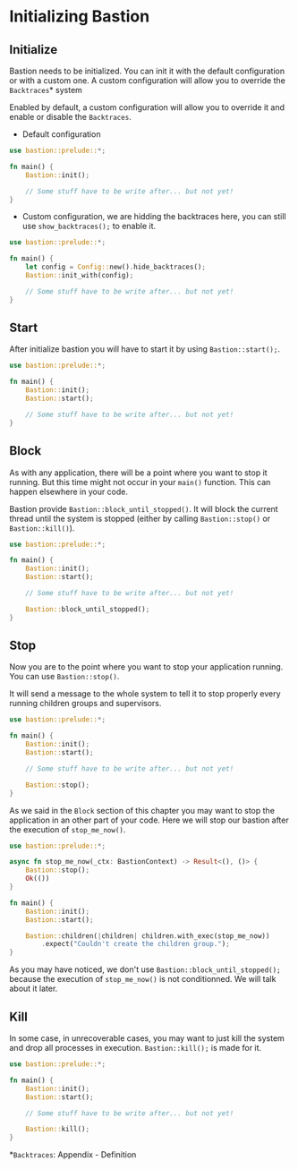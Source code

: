# Initializing Bastion

## Initialize

Bastion needs to be initialized. You can init it with the default configuration or with a custom one. A custom configuration will allow you to override the `Backtraces`\* system

Enabled by default, a custom configuration will allow you to override it and enable or disable the `Backtraces`.

- Default configuration

```rs
use bastion::prelude::*;

fn main() {
    Bastion::init();

    // Some stuff have to be write after... but not yet!
}
```

- Custom configuration, we are hidding the backtraces here, you can still use `show_backtraces();` to enable it.

```rs
use bastion::prelude::*;

fn main() {
    let config = Config::new().hide_backtraces();
    Bastion::init_with(config);

    // Some stuff have to be write after... but not yet!
}
```

## Start

After initialize bastion you will have to start it by using `Bastion::start();`.

```rs
use bastion::prelude::*;

fn main() {
    Bastion::init();
    Bastion::start();

    // Some stuff have to be write after... but not yet!
}
```

## Block

As with any application, there will be a point where you want to stop it running. But this time might not occur in your `main()` function. This can happen elsewhere in your code.

Bastion provide `Bastion::block_until_stopped()`. It will block the current thread until the system is stopped (either by calling `Bastion::stop()` or `Bastion::kill()`).

```rs
use bastion::prelude::*;

fn main() {
    Bastion::init();
    Bastion::start();

    // Some stuff have to be write after... but not yet!

    Bastion::block_until_stopped();
}
```

## Stop

Now you are to the point where you want to stop your application running. You can use `Bastion::stop()`.

It will send a message to the whole system to tell it to stop properly every running children groups and supervisors.

```rs
use bastion::prelude::*;

fn main() {
    Bastion::init();
    Bastion::start();

    // Some stuff have to be write after... but not yet!

    Bastion::stop();
}
```

As we said in the `Block` section of this chapter you may want to stop the application in an other part of your code. Here we will stop our bastion after the execution of `stop_me_now()`.

```rs
use bastion::prelude::*;

async fn stop_me_now(_ctx: BastionContext) -> Result<(), ()> {
    Bastion::stop();
    Ok(())
}

fn main() {
    Bastion::init();
    Bastion::start();

    Bastion::children(|children| children.with_exec(stop_me_now))
        .expect("Couldn't create the children group.");
}
```

As you may have noticed, we don't use `Bastion::block_until_stopped();` because the execution of `stop_me_now()` is not conditionned. We will talk about it later.

## Kill

In some case, in unrecoverable cases, you may want to just kill the system and drop all processes in execution. `Bastion::kill();` is made for it.

```rs
use bastion::prelude::*;

fn main() {
    Bastion::init();
    Bastion::start();

    // Some stuff have to be write after... but not yet!

    Bastion::kill();
}
```

\*`Backtraces`: Appendix - Definition
